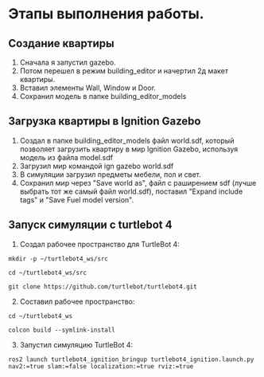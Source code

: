 # Этапы выполнения работы.

## Создание квартиры
1. Сначала я запустил gazebo.
2. Потом перешел в режим building_editor и начертил 2д макет квартиры.
3. Вставил элементы Wall, Window и Door.
4. Сохранил модель в папке building_editor_models

## Загрузка квартиры в Ignition Gazebo
1. Создал в папке building_editor_models файл world.sdf, который позволяет загрузить квартиру в мир Ignition Gazebo, используя модель из файла model.sdf
2. Загрузил мир командой 
ign gazebo world.sdf 
3. В симуляции загрузил предметы мебели, пол и свет.
4. Сохранил мир через "Save world as", файл с раширением sdf (лучше выбрать тот же самый файл world.sdf), поставил "Expand include tags" и "Save Fuel model version".

## Запуск симуляции с turtlebot 4
1. Создал рабочее пространство для TurtleBot 4:
<pre><code>mkdir -p ~/turtlebot4_ws/src</code></pre>
<pre><code>cd ~/turtlebot4_ws/src</code></pre>
<pre><code>git clone https://github.com/turtlebot/turtlebot4.git</code></pre>
2. Составил рабочее пространство:
<pre><code>cd ~/turtlebot4_ws</code></pre>
<pre><code>colcon build --symlink-install</code></pre>
3. Запустил симуляцию TurtleBot 4:
<pre><code>ros2 launch turtlebot4_ignition_bringup turtlebot4_ignition.launch.py nav2:=true slam:=false localization:=true rviz:=true</code></pre>

